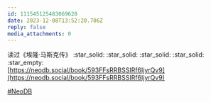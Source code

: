 ```yaml
---
id: 111545125483069628
date: 2023-12-08T13:52:20.706Z
reply: false
media_attachments: 0
---
```


读过《埃隆·马斯克传》 :star_solid: :star_solid: :star_solid: :star_solid: :star_empty:   
[https://neodb.social/book/593FFsRRBSSIRf6IjyrQv9](https://neodb.social/book/593FFsRRBSSIRf6IjyrQv9)

[#NeoDB](https://e5n.cc/tags/NeoDB)

